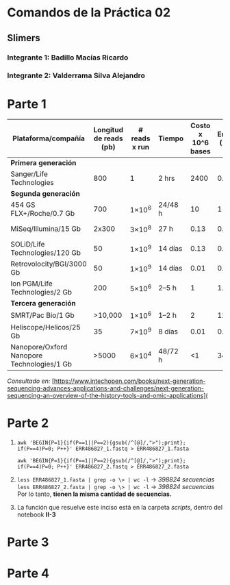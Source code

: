 # Comandos de la Práctica 02

## Slimers

### Integrante 1: Badillo Macías Ricardo

### Integrante 2: Valderrama Silva Alejandro

# Parte 1

| Plataforma/compañía                        | Longitud de reads (pb) | # reads x run    | Tiempo  | Costo x 10^6 bases | Error (%) | Química                |
| ------------------------------------------ | ---------------------- | ---------------- | ------- | ------------------ | --------- | ---------------------- |
| **Primera** **generación**                 |                        |                  |         |                    |           |                        |
| Sanger/Life Technologies                   | 800                    | 1                | 2 hrs   | 2400               | 0.3       | Dideoxy terminator     |
| **Segunda generación**                     |                        |                  |         |                    |           |                        |
| 454 GS FLX+/Roche/0.7 Gb                   | 700                    | 1×10<sup>6</sup> | 24/48 h | 10                 | 1         | Pyrosequencing         |
| MiSeq/Illumina/15 Gb                       | 2x300                  | 3×10<sup>8</sup> | 27 h    | 0.13               | 0.8       | Reversible terminators |
| SOLiD/Life Technologies/120 Gb             | 50                     | 1×10<sup>9</sup> | 14 días | 0.13               | 0.01      | Ligation               |
| Retrovolocity/BGI/3000 Gb                  | 50                     | 1×10<sup>9</sup> | 14 días | 0.01               | 0.01      | Nanoball/ligation      |
| Ion PGM/Life Technologies/2 Gb             | 200                    | 5×10<sup>6</sup> | 2–5 h   | 1                  | 1.7       | Proton detection       |
| **Tercera generación**                     |                        |                  |         |                    |           |                        |
| SMRT/Pac Bio/1 Gb                          | >10,000                | 1×10<sup>6</sup> | 1–2 h   | 2                  | 12.9      | Real-time SMS          |
| Heliscope/Helicos/25 Gb                    | 35                     | 7×10<sup>9</sup> | 8 días  | 0.01               | 0.2       | Real-time SMS          |
| Nanopore/Oxford Nanopore Technologies/1 Gb | >5000                  | 6×10<sup>4</sup> | 48/72 h | <1                 | 34        | Real-time SMS          |

*Consultado en:* [https://www.intechopen.com/books/next-generation-sequencing-advances-applications-and-challenges/next-generation-sequencing-an-overview-of-the-history-tools-and-omic-applications](

# Parte 2

1. `awk 'BEGIN{P=1}{if(P==1||P==2){gsub(/^[@]/,">");print}; if(P==4)P=0; P++}' ERR486827_1.fastq > ERR486827_1.fasta`

   `awk 'BEGIN{P=1}{if(P==1||P==2){gsub(/^[@]/,">");print}; if(P==4)P=0; P++}' ERR486827_2.fastq > ERR486827_2.fasta`

2. `less ERR486827_1.fasta | grep -o \> | wc -l` -> *398824 secuencias*
   `less ERR486827_2.fasta | grep -o \> | wc -l` -> *398824 secuencias*
   Por lo tanto, **tienen la misma cantidad de secuencias.**

3. La función que resuelve este inciso está en la carpeta *scripts*, dentro del notebook **II-3**

# Parte 3

# Parte 4